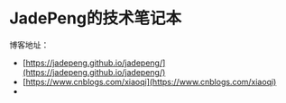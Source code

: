 # JadePeng的技术笔记本

博客地址：
- [https://jadepeng.github.io/jadepeng/](https://jadepeng.github.io/jadepeng/)
- [https://www.cnblogs.com/xiaoqi](https://www.cnblogs.com/xiaoqi)
- 